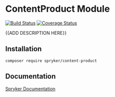 # ContentProduct Module
[![Build Status](https://travis-ci.org/spryker/content-product.svg)](https://travis-ci.org/spryker/content-product)
[![Coverage Status](https://coveralls.io/repos/github/spryker/content-product/badge.svg)](https://coveralls.io/github/spryker/content-product)

{{ADD DESCRIPTION HERE}}

## Installation

```
composer require spryker/content-product
```

## Documentation

[Spryker Documentation](https://academy.spryker.com/developing_with_spryker/module_guide/modules.html)
